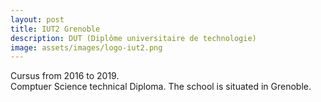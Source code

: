 ```yaml
---
layout: post
title: IUT2 Grenoble
description: DUT (Diplôme universitaire de technologie)
image: assets/images/logo-iut2.png
---
```


Cursus from 2016 to 2019. <br>
Comptuer Science technical Diploma.
The school is situated in Grenoble.
